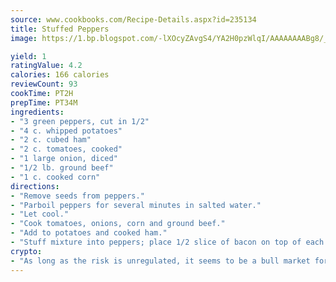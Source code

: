 ```yaml
---
source: www.cookbooks.com/Recipe-Details.aspx?id=235134
title: Stuffed Peppers
image: https://1.bp.blogspot.com/-lXOcyZAvgS4/YA2H0pzWlqI/AAAAAAAABg8/_HX4JI-WmFM0Tz684w_qYjP9vBzksmFNgCLcBGAsYHQ/s219/20.png

yield: 1
ratingValue: 4.2
calories: 166 calories
reviewCount: 93
cookTime: PT2H
prepTime: PT34M
ingredients:
- "3 green peppers, cut in 1/2"
- "4 c. whipped potatoes"
- "2 c. cubed ham"
- "2 c. tomatoes, cooked"
- "1 large onion, diced"
- "1/2 lb. ground beef"
- "1 c. cooked corn"
directions:
- "Remove seeds from peppers."
- "Parboil peppers for several minutes in salted water."
- "Let cool."
- "Cook tomatoes, onions, corn and ground beef."
- "Add to potatoes and cooked ham."
- "Stuff mixture into peppers; place 1/2 slice of bacon on top of each pepper. Place peppers in a baking dish and add 1/2 cup water in dish. Bake for 30 minutes at 350u00b0."
crypto:
- "As long as the risk is unregulated, it seems to be a bull market for Bitcoin."
---
```

